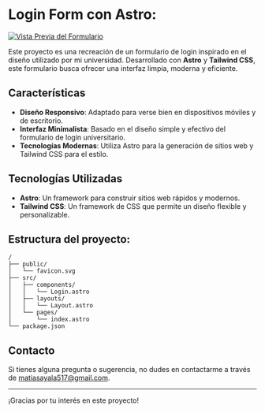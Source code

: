 # Login Form con Astro:

[![Vista Previa del Formulario](https://github.com/user-attachments/assets/94b37c2d-5ddc-4887-bd6d-6e6a22b529a4)](https://github.com/authmati)

Este proyecto es una recreación de un formulario de login inspirado en el diseño utilizado por mi universidad. Desarrollado con **Astro** y **Tailwind CSS**, este formulario busca ofrecer una interfaz limpia, moderna y eficiente.

## Características

- **Diseño Responsivo**: Adaptado para verse bien en dispositivos móviles y de escritorio.
- **Interfaz Minimalista**: Basado en el diseño simple y efectivo del formulario de login universitario.
- **Tecnologías Modernas**: Utiliza Astro para la generación de sitios web y Tailwind CSS para el estilo.

## Tecnologías Utilizadas

- **Astro**: Un framework para construir sitios web rápidos y modernos.
- **Tailwind CSS**: Un framework de CSS que permite un diseño flexible y personalizable.

## Estructura del proyecto:

```text
/
├── public/
│   └── favicon.svg
├── src/
│   ├── components/
│   │   └── Login.astro
│   ├── layouts/
│   │   └── Layout.astro
│   └── pages/
│       └── index.astro
└── package.json
```

## Contacto

Si tienes alguna pregunta o sugerencia, no dudes en contactarme a través de [matiasayala517@gmail.com](mailto:matiasayala517@gmail.com).

---

¡Gracias por tu interés en este proyecto!
